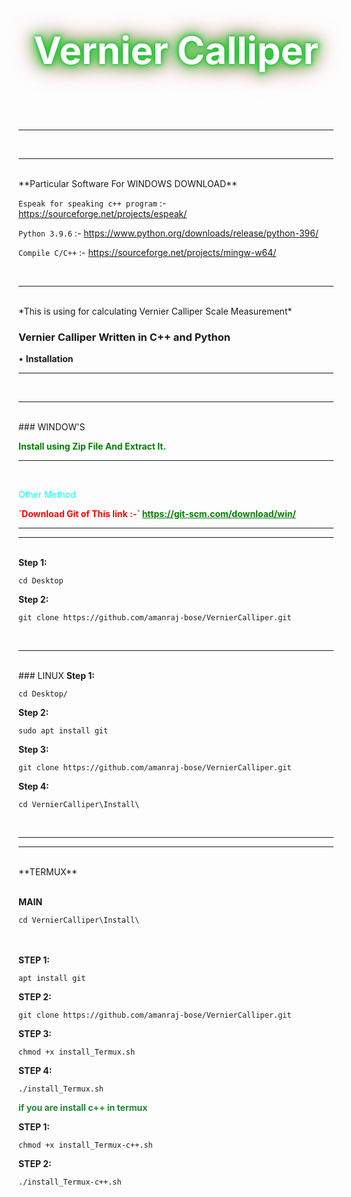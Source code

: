 
<div class="Change">
<p align="center" style="font-size:60px; color:#fff;text-shadow: 0px 0px 5px rgb(37, 182, 24),0px 0px 10px rgb(15, 207, 95),0px 0px 20px rgb(30, 194, 9),0px 0px 30px rgb(7, 218, 7),0px 0px 40px rgb(230, 14, 97);content:'';animation: animate 10s linear infinite;@keyframes animate{ 0%{filter: hue-rotate(0deg)};100%{filter: hue-rotate(369deg)}}"><B>Vernier Calliper</B></p></div>
<br>
<hr>
<br>
<hr>
<br>
**Particular Software For WINDOWS DOWNLOAD**
 
 `Espeak for speaking c++ program` :- <a href="https://sourceforge.net/projects/espeak/">https://sourceforge.net/projects/espeak/ </a>
 
 `Python 3.9.6` :- <a href="https://www.python.org/downloads/release/python-396/">https://www.python.org/downloads/release/python-396/ </a>
 
 `Compile C/C++` :- <a href="https://sourceforge.net/projects/mingw-w64/">https://sourceforge.net/projects/mingw-w64/</a>
 
<br>
<hr>
<br>
*This is using for calculating Vernier Calliper Scale Measurement*

### Vernier Calliper Written in C++ and Python

• **Installation**

<hr>
<br>
<hr>
<br>
### WINDOW'S

<b style="color: green">Install using Zip File And Extract It.</b>
<hr>
<br>
<p style="color: aqua">Other Method</p>
<b style="color: red"> `Download Git of This link :-` <a href="https://git-scm.com/download/win" style="color: green">https://git-scm.com/download/win/</a></b>
<hr>
<hr>
<br>
<b>Step 1:</b>

`cd Desktop`

<b>Step 2:</b> 

`git clone https://github.com/amanraj-bose/VernierCalliper.git`

<br>
<hr>
<br>
### LINUX
<b>Step 1:</b> 

`cd Desktop/`

<b>Step 2:</b> 

`sudo apt install git`

<b>Step 3:</b> 

`git clone https://github.com/amanraj-bose/VernierCalliper.git`

<b> Step 4: </b>

`cd VernierCalliper\Install\`


<br>
<hr>
<hr>
<br>
**TERMUX**
<br>
<br>

<b> MAIN </b>

`cd VernierCalliper\Install\`

<br>
<br>
<b> STEP 1: </b>

`apt install git`

<b> STEP 2: </b>

`git clone https://github.com/amanraj-bose/VernierCalliper.git`

<b> STEP 3: </b>

`chmod +x install_Termux.sh`

<b> STEP 4: </b>

`./install_Termux.sh`

<b style="color:#238636;"> if you are install c++ in termux </b>

<b> STEP 1: </b>

`chmod +x install_Termux-c++.sh`

<b> STEP 2: </b>

`./install_Termux-c++.sh`

